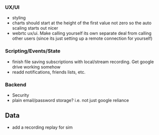 ### UX/UI
- styling
- charts should start at the height of the first value not zero so the auto scaling starts out nicer
- webrtc ux/ui. Make calling yourself its own separate deal from calling other users (since its just setting up a remote connection for yourself)

### Scripting/Events/State

- finish file saving subscriptions with local/stream recording. Get google drive working somehow
- readd notifications, friends lists, etc.

### Backend

- Security
- plain email/password storage? i.e. not just google reliance


## Data

- add a recording replay for sim